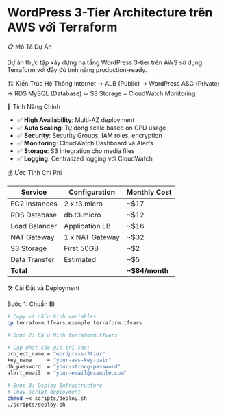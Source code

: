 # WordPress 3-Tier Architecture trên AWS với Terraform

 📋 Mô Tả Dự Án

Dự án thực tập xây dựng hạ tầng WordPress 3-tier trên AWS sử dụng Terraform với đầy đủ tính năng production-ready.

 🏗️ Kiến Trúc Hệ Thống
Internet → ALB (Public) → WordPress ASG (Private) → RDS MySQL (Database) ↓ S3 Storage + CloudWatch Monitoring

 🚀 Tính Năng Chính

- ✅ **High Availability**: Multi-AZ deployment
- ✅ **Auto Scaling**: Tự động scale based on CPU usage
- ✅ **Security**: Security Groups, IAM roles, encryption
- ✅ **Monitoring**: CloudWatch Dashboard và Alerts
- ✅ **Storage**: S3 integration cho media files
- ✅ **Logging**: Centralized logging với CloudWatch

 💰 Ước Tính Chi Phí

| Service | Configuration | Monthly Cost |
|---------|---------------|--------------|
| EC2 Instances | 2 x t3.micro | ~$17 |
| RDS Database | db.t3.micro | ~$12 |
| Load Balancer | Application LB | ~$16 |
| NAT Gateway | 1 x NAT Gateway | ~$32 |
| S3 Storage | First 50GB | ~$2 |
| Data Transfer | Estimated | ~$5 |
| **Total** | | **~$84/month** |

 🛠️ Cài Đặt và Deployment

 Bước 1: Chuẩn Bị
```bash
# Copy và cấu hình variables
cp terraform.tfvars.example terraform.tfvars

# Bước 2: Cấu Hình terraform.tfvars

# Cập nhật các giá trị sau:
project_name = "wordpress-3tier"
key_name     = "your-aws-key-pair"
db_password  = "your-strong-password"
alert_email  = "your-email@example.com"

# Bước 3: Deploy Infrastructure
# Chạy script deployment
chmod +x scripts/deploy.sh
./scripts/deploy.sh